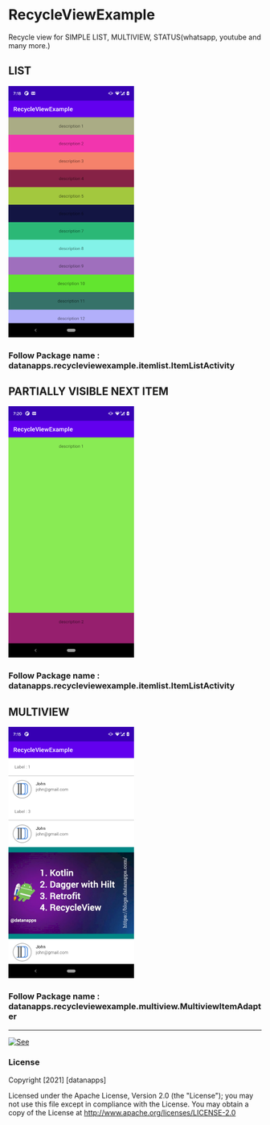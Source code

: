 # RecycleViewExample

Recycle view for SIMPLE LIST, MULTIVIEW, STATUS(whatsapp, youtube and many more.) 

## LIST
<img src="https://github.com/datanapps/RecycleViewExample/blob/main/screens/simple_list_item.png" height="500" width="250"> 

### Follow Package name : datanapps.recycleviewexample.itemlist.ItemListActivity

## PARTIALLY VISIBLE NEXT ITEM
<img src="https://github.com/datanapps/RecycleViewExample/blob/main/screens/partially_visible.png" height="500" width="250"> 

### Follow Package name : datanapps.recycleviewexample.itemlist.ItemListActivity


## MULTIVIEW
<img src="https://github.com/datanapps/RecycleViewExample/blob/main/screens/multiview_1.png" height="500" width="250"> 

### Follow Package name : datanapps.recycleviewexample.multiview.MultiviewItemAdapter

--------------------------------------------------


  [![See](https://datanapps.com/public/dnarestapi/buy/buy_coffee2.png)](https://www.paypal.me/datanappspaynow)

  ### License

Copyright [2021] [datanapps]

   Licensed under the Apache License, Version 2.0 (the "License");
   you may not use this file except in compliance with the License.
   You may obtain a copy of the License at
   http://www.apache.org/licenses/LICENSE-2.0

